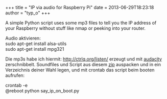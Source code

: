 +++
title = "IP via audio for Raspberry Pi"
date = 2013-06-29T18:23:18
author = "typ_o"
+++
  
  
A simple Python script uses some mp3 files to tell you the IP address of
your Raspberry without stuff like nmap or peeking into your router.  
  
Audio aktivieren:  
sudo apt-get install alsa-utils  
sudo apt-get install mpg321  
  
Die mp3s habe ich hiermit: <http://ctrlq.org/listen/> erzeugt und mit
[audacity](http://audacity.sourceforge.net/?lang=de) zerschnibbelt.
Soundfiles und Script aus diesem
[zip](https://flipdot.org/blog/uploads/Raspberry_sagt_IP.zip "Raspberry_sagt_IP.zip")
auspacken und in ein Verzeichnis deiner Wahl legen, und mit crontab das
script beim booten aufrufen:  
  
crontab -e  
@reboot python say\_ip\_on\_boot.py
